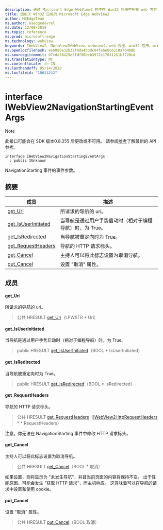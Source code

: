 ```yaml
---
description: 通过 Microsoft Edge WebView2 控件在 Win32 应用中托管 web 内容
title: 适用于 Win32 应用的 Microsoft Edge WebView2
author: MSEdgeTeam
ms.author: msedgedevrel
ms.date: 12/09/2019
ms.topic: reference
ms.prod: microsoft-edge
ms.technology: webview
keywords: IWebView2、IWebView2WebView、webview2、web 视图、win32 应用、win32、edge
ms.openlocfilehash: ee6886e32b32f4da4bbdc04fe6e866210a76488b
ms.sourcegitcommit: 07cda56425e5fdf90eeb3972e17041261bf720cd
ms.translationtype: MT
ms.contentlocale: zh-CN
ms.lasthandoff: 05/14/2020
ms.locfileid: "10653242"
---
```

# interface IWebView2NavigationStartingEventArgs 

> [!NOTE]
> 此接口可能会在 SDK 版本0.8.355 后更改或不可用。 请参阅[参考](../../../webview2-api-reference.md)了解最新的 API 参考。

```
interface IWebView2NavigationStartingEventArgs
  : public IUnknown
```

NavigationStarting 事件的事件参数。

## 摘要

 成员                        | 描述
--------------------------------|---------------------------------------------
[get_Uri](#get_uri) | 所请求的导航的 uri。
[get_IsUserInitiated](#get_isuserinitiated) | 当导航是通过用户手势启动时（相对于编程导航）时，为 True。
[get_IsRedirected](#get_isredirected) | 当导航被重定向时为 True。
[get_RequestHeaders](#get_requestheaders) | 导航的 HTTP 请求标头。
[get_Cancel](#get_cancel) | 主持人可以将此标志设置为取消导航。
[put_Cancel](#put_cancel) | 设置 "取消" 属性。

## 成员

#### get_Uri 

所请求的导航的 uri。

> 公共 HRESULT [get_Uri](#get_uri)（LPWSTR * Uri）

#### get_IsUserInitiated 

当导航是通过用户手势启动时（相对于编程导航）时，为 True。

> public HRESULT [get_IsUserInitiated](#get_isuserinitiated)（BOOL * IsUserInitiated）

#### get_IsRedirected 

当导航被重定向时为 True。

> public HRESULT [get_IsRedirected](#get_isredirected)（BOOL * IsRedirected）

#### get_RequestHeaders 

导航的 HTTP 请求标头。

> 公共 HRESULT [get_RequestHeaders](#get_requestheaders)（[IWebView2HttpRequestHeaders](IWebView2HttpRequestHeaders.md) * * RequestHeaders）

注意，你无法在 NavigationStarting 事件中修改 HTTP 请求标头。

#### get_Cancel 

主持人可以将此标志设置为取消导航。

> 公共 HRESULT [get_Cancel](#get_cancel)（BOOL * 取消）

如果设置，则将显示为 "未发生导航"，并且当前页面的内容将保持不变。 出于性能原因，可能会发生 "获取 HTTP 请求"，而主机响应。 这意味着可以在导航的请求中设置和使用 cookie。

#### put_Cancel 

设置 "取消" 属性。

> 公共 HRESULT [put_Cancel](#put_cancel)（BOOL 取消）

